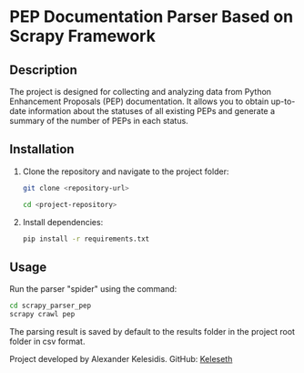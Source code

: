 # PEP Documentation Parser Based on Scrapy Framework

## Description
The project is designed for collecting and analyzing data from Python Enhancement Proposals (PEP) documentation. It allows you to obtain up-to-date information about the statuses of all existing PEPs and generate a summary of the number of PEPs in each status.

## Installation

1. Clone the repository and navigate to the project folder:
    ```bash
    git clone <repository-url>
    ```
    ```bash
    cd <project-repository>
    ```

2. Install dependencies:
    ```bash
    pip install -r requirements.txt
    ```

## Usage

Run the parser "spider" using the command:

```bash
cd scrapy_parser_pep
scrapy crawl pep
```

The parsing result is saved by default to the results folder in the project root folder in csv format.

Project developed by Alexander Kelesidis. GitHub: [Keleseth](https://github.com/Keleseth)
